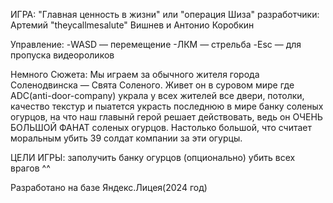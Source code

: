 ИГРА: "Главная ценность в жизни" или "операция Шиза"
разработчики: Артемий "theycallmesalute" Вишнев и Антонио Коробкин

Управление:
	-WASD — перемещение
	-ЛКМ — стрельба
	-Esc — для пропуска видеороликов

Немного Сюжета:
Мы играем за обычного жителя города Соленодвинска — Свята Соленого. Живет он в суровом мире где ADC(anti-door-company)
украла у всех жителей все двери, потолки, качество текстур и пыатется украсть последнюю в мире банку соленых огурцов,
на что наш главынй герой решает действовать, ведь он ОЧЕНЬ БОЛЬШОЙ ФАНАТ соленых огурцов. Настолько большой, что считает моральным
убить 39 солдат компании за эти огурцы. 

ЦЕЛИ ИГРЫ:
заполучить банку огурцов 
(опционально) убить всех врагов ^^

Разработано на базе Яндекс.Лицея(2024 год)
